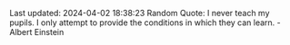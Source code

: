Last updated: 2024-04-02 18:38:23
Random Quote: I never teach my pupils. I only attempt to provide the conditions in which they can learn. - Albert Einstein